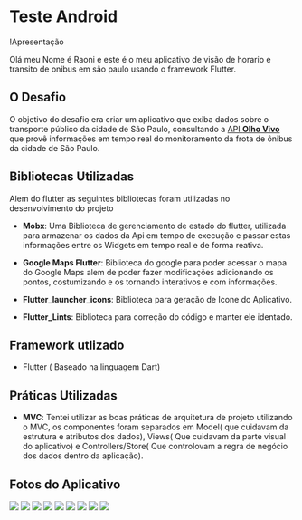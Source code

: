 # Teste Android

!Apresentação

Olá meu Nome é Raoni e este é o meu aplicativo de visão de horario e transito de onibus em são paulo usando o framework Flutter.

## O Desafio

O objetivo do desafio era  criar um aplicativo que exiba dados sobre o transporte público da cidade de São Paulo, consultando a [API **Olho Vivo**](api.md) que provê informações em tempo real do monitoramento da frota de ônibus da cidade de São Paulo.

## Bibliotecas Utilizadas

Alem do flutter as seguintes bibliotecas foram utilizadas no desenvolvimento do projeto

* **Mobx**: Uma Biblioteca de gerenciamento de estado do flutter, utilizada para armazenar os dados da Api em tempo de execução e passar estas informações entre os Widgets em tempo real e de forma reativa.

* **Google Maps Flutter**: Biblioteca do google para poder acessar o mapa do Google Maps alem de poder fazer modificações adicionando os pontos, costumizando e os tornando interativos e com informações.

* **Flutter_launcher_icons**: Biblioteca para geração de Icone do Aplicativo.

* **Flutter_Lints**: Biblioteca para correção do código e manter ele identado.

## Framework utlizado

* Flutter ( Baseado na linguagem Dart)

## Práticas Utilizadas

* **MVC**: Tentei utilizar as boas práticas de arquitetura de projeto utilizando o MVC, os componentes foram separados em Model( que cuidavam da estrutura e atributos dos dados), Views( Que cuidavam da parte visual do aplicativo) e Controllers/Store( Que controlovam a regra de negócio dos dados dentro da aplicação).

## Fotos do Aplicativo

<img src="https://drive.google.com/file/d/1aWO-V5Cphg7fOA3J84t7sMQnftXa3Qgf/view?usp=drive_link">
<img src="https://drive.google.com/file/d/1GKWCJMTB5urLlftWeCSubicCIJdnaoip/view?usp=drive_link">
<img src="https://drive.google.com/file/d/1nAoiVvp1Z6wibRwSX_l-1ooj0FMSBDax/view?usp=drive_link">
<img src="https://drive.google.com/file/d/19s32crelGz9B4PHnjyQMB_cM58xSMVlz/view?usp=drive_link">
<img src="https://drive.google.com/file/d/1rA-3PiXF62EyTk5HOku54PjcvSQC2Qvh/view?usp=drive_link">
<img src="https://drive.google.com/file/d/15oYtIVaih-u9oniUfzduuiFUinJOPr1H/view?usp=drive_link">
<img src="https://drive.google.com/file/d/1d_dJHU5EMzXqgjq1hHTrULpiqNVKvQsD/view?usp=drive_link">
<img src="https://drive.google.com/file/d/1uVgVLSmRfI0UDV6eLYKH4yn-zWaoz-Iu/view?usp=drive_link">
<img src="https://drive.google.com/file/d/1ToOJ2NhuAVRmkDvF7FYC4c_Hw_U0FjW0/view?usp=drive_link">

